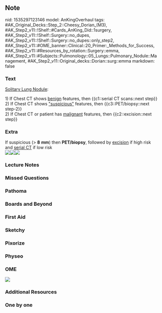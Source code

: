 ## Note
nid: 1535297123146
model: AnKingOverhaul
tags: #AK_Original_Decks::Step_2::Cheesy_Dorian_(M3), #AK_Step2_v11::!Shelf::#Cards_AnKing_Did::1surgery, #AK_Step2_v11::!Shelf::Surgery::no_dupes, #AK_Step2_v11::!Shelf::Surgery::no_dupes::only_step2, #AK_Step2_v11::#OME_banner::Clinical::20_Primer:_Methods_for_Success, #AK_Step2_v11::#Resources_by_rotation::Surgery::emma, #AK_Step2_v11::#Subjects::Pulmonology::05_Lungs::Pulmonary_Nodule::Management, #AK_Step2_v11::Original_decks::Dorian::surg::emma
markdown: false

### Text
<u>Solitary Lung Nodule</u>:
<div>
  1) If Chest CT shows <u>benign</u> features, then {{c1::serial CT
  scans::next step}}
</div>
<div>
  2) If Chest CT shows <u>"suspicious"</u> features, then
  {{c3::PET/biopsy::next step-2}}
</div>
<div>
  2) If Chest CT or patient has <u>malignant</u> features, then
  {{c2::excision::next step}}
</div>

### Extra
<div>
  If suspicious (> <b>8</b> <b>mm</b>) then <b>PET/biopsy</b>,
  followed by <u>excision</u> if high risk and <u>serial CT</u> if
  low risk
</div><img src="paste-1606442322755585.jpg"><img src=
"risk%20for%20malignancy.png"><img src="spn.png">

### Lecture Notes


### Missed Questions


### Pathoma


### Boards and Beyond


### First Aid


### Sketchy


### Pixorize


### Physeo


### OME
<div class="ome-widget">
  <a href="https://onlinemeded.org/spa/surgery?ref=anki"><img src=
  "_OME_AnkiFlashcards_Topic_5.png"></a>
</div>

### Additional Resources


### One by one

